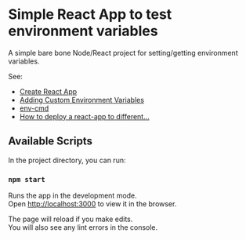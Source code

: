 # Simple React App to test environment variables

A simple bare bone Node/React project for setting/getting environment variables.

See:

* [Create React App](https://create-react-app.dev/)
* [Adding Custom Environment Variables](https://create-react-app.dev/docs/adding-custom-environment-variables/)
* [env-cmd](https://www.npmjs.com/package/env-cmd)
* [How to deploy a react-app to different...](https://victorbruce82.medium.com/how-to-deploy-a-react-app-to-different-firebase-hosting-environments-dev-and-prod-da3f4cae9a1e)

## Available Scripts

In the project directory, you can run:

### `npm start`

Runs the app in the development mode.\
Open [http://localhost:3000](http://localhost:3000) to view it in the browser.

The page will reload if you make edits.\
You will also see any lint errors in the console.
